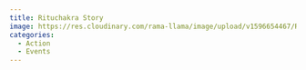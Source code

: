 ```yaml
---
title: Rituchakra Story
image: https://res.cloudinary.com/rama-llama/image/upload/v1596654467/Rituchakra_Story_g1hhto.jpg
categories:
  - Action
  - Events
---
```

